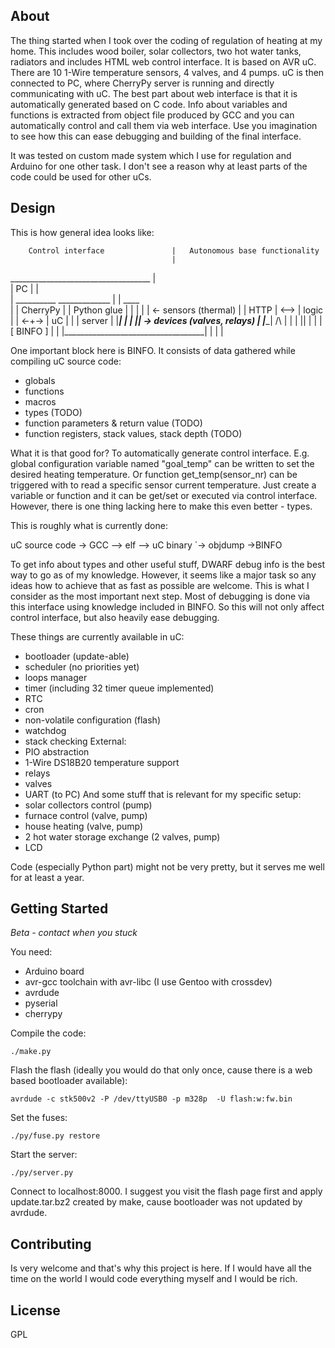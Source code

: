 About
-----

The thing started when I took over the coding of regulation of heating at my home. This includes wood boiler, solar collectors, two hot water tanks, radiators and includes HTML web control interface.
It is based on AVR uC. There are 10 1-Wire temperature sensors, 4 valves, and 4 pumps. uC is then connected to PC, where CherryPy server is running and directly communicating with uC. The best part about web interface is that it is automatically generated based on C code. Info about variables and functions is extracted from object file produced by GCC and you can automatically control and call them via web interface. Use you imagination to see how this can ease debugging and building of the final interface.

It was tested on custom made system which I use for regulation and Arduino for one other task. I don't see a reason why at least parts of the code could be used for other uCs.

Design
------

This is how general idea looks like:



        Control interface               |   Autonomous base functionality
                                        |
 ___________________________________    |     
| PC                                |   |     
|  __________        _____________  |   |    ____  
| | CherryPy |      | Python glue | |   |   |    | <- sensors (thermal)
| | HTTP     | <--> | logic       | | <-+-> | uC |
| | server   |      |_____________| |   |   |____| -> devices (valves, relays)
| |__________|            /\        |   |
|                         ||        |   |
|                      [ BINFO ]    |   |
|___________________________________|   |
                                        |
                                        |

One important block here is BINFO. It consists of data gathered while compiling
uC source code:
 - globals
 - functions
 - macros
 - types (TODO)
 - function parameters & return value (TODO)
 - function registers, stack values, stack depth (TODO)

What it is that good for? To automatically generate control interface. E.g.
global configuration variable named "goal_temp" can be written to set the
desired heating temperature. Or function get_temp(sensor_nr) can be triggered
with to read a specific sensor current temperature. Just create a variable or
function and it can be get/set or executed via control interface.
However, there is one thing lacking here to make this even better - types.

This is roughly what is currently done:

uC source code -> GCC --> elf --> uC binary
                              `-> objdump ->BINFO

To get info about types and other useful stuff, DWARF debug info is the best
way to go as of my knowledge. However, it seems like a major task so any ideas
how to achieve that as fast as possible are welcome.
This is what I consider as the most important next step. Most of debugging is
done via this interface using knowledge included in BINFO. So this will not
only affect control interface, but also heavily ease debugging.


These things are currently available in uC:
- bootloader (update-able)
- scheduler (no priorities yet)
- loops manager 
- timer (including 32 timer queue implemented)
- RTC
- cron
- non-volatile configuration (flash)
- watchdog
- stack checking
External:
- PIO abstraction
- 1-Wire DS18B20 temperature support
- relays
- valves
- UART (to PC)
And some stuff that is relevant for my specific setup:
- solar collectors control (pump)
- furnace control (valve, pump)
- house heating (valve, pump)
- 2 hot water storage exchange (2 valves, pump)
- LCD


Code (especially Python part) might not be very pretty, but it serves me well
for at least a year.



Getting Started
---------------

*Beta - contact when you stuck*

You need:
- Arduino board
- avr-gcc toolchain with avr-libc (I use Gentoo with crossdev)
- avrdude
- pyserial
- cherrypy

Compile the code:

    ./make.py

Flash the flash (ideally you would do that only once, cause there is a web based bootloader available):

    avrdude -c stk500v2 -P /dev/ttyUSB0 -p m328p  -U flash:w:fw.bin

Set the fuses:

    ./py/fuse.py restore

Start the server:

    ./py/server.py

Connect to localhost:8000. I suggest you visit the flash page first and apply update.tar.bz2 created by make, cause bootloader was not updated by avrdude.


Contributing
------------

Is very welcome and that's why this project is here. If I would have all the time on the world I would code everything myself and I would be rich.

License
-------

GPL
